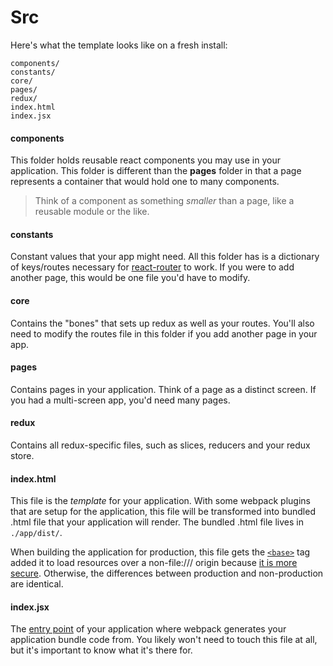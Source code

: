 # Src

Here's what the template looks like on a fresh install:

```
components/
constants/
core/
pages/
redux/
index.html
index.jsx
```

#### components

This folder holds reusable react components you may use in your application. This folder is different than the **pages** folder in that a page represents a container that would hold one to many components.

> Think of a component as something _smaller_ than a page, like a reusable module or the like.

#### constants

Constant values that your app might need. All this folder has is a dictionary of keys/routes necessary for [react-router](https://github.com/ReactTraining/react-router) to work. If you were to add another page, this would be one file you'd have to modify.

#### core

Contains the "bones" that sets up redux as well as your routes. You'll also need to modify the routes file in this folder if you add another page in your app.

#### pages

Contains pages in your application. Think of a page as a distinct screen. If you had a multi-screen app, you'd need many pages.

#### redux

Contains all redux-specific files, such as slices, reducers and your redux store.

#### index.html

This file is the _template_ for your application. With some webpack plugins that are setup for the application, this file will be transformed into bundled .html file that your application will render. The bundled .html file lives in `./app/dist/`.

When building the application for production, this file gets the [`<base>`](https://developer.mozilla.org/en-US/docs/Web/HTML/Element/base) tag added it to load resources over a non-file:/// origin because [it is more secure](https://github.com/reZach/secure-electron-template/issues/2). Otherwise, the differences between production and non-production are identical.

#### index.jsx

The [entry point](https://webpack.js.org/concepts/entry-points/) of your application where webpack generates your application bundle code from. You likely won't need to touch this file at all, but it's important to know what it's there for.
